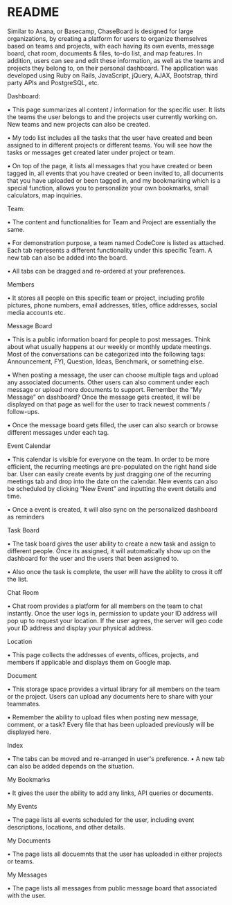 # README

Similar to Asana, or Basecamp, ChaseBoard is designed for large organizations, by creating a platform for users to organize themselves based on teams and projects, with each having its own events, message board, chat room, documents & files, to-do list, and map features. In addition, users can see and edit these information, as well as the teams and projects they belong to, on their personal dashboard. The application was developed using Ruby on Rails, JavaScript, jQuery, AJAX, Bootstrap, third party APIs and PostgreSQL, etc.

Dashboard:•	This page summarizes all content / information for the specific user. It lists the teams the user belongs to and the projects user currently working on. New teams and new projects can also be created.•	My todo list includes all the tasks that the user have created and been assigned to in different projects or different teams. You will see how the tasks or messages get created later under project or team.•	On top of the page, it lists all messages that you have created or been tagged in, all events that you have created or been invited to, all documents that you have uploaded or been tagged in, and my bookmarking which is a special function, allows you to personalize your own bookmarks, small calculators, map inquiries.Team:•	The content and functionalities for Team and Project are essentially the same.•	For demonstration purpose, a team named CodeCore is listed as attached. Each tab represents a different functionality under this specific Team. A new tab can also be added into the board.•	All tabs can be dragged and re-ordered at your preferences.Members•	It stores all people on this specific team or project, including profile pictures, phone numbers, email addresses, titles, office addresses, social media accounts etc.Message Board•	This is a public information board for people to post messages. Think about what usually happens at our weekly or monthly update meetings. Most of the conversations can be categorized into the following tags: Announcement, FYI, Question, Ideas, Benchmark, or something else.•	When posting a message, the user can choose multiple tags and upload any associated documents. Other users can also comment under each message or upload more documents to support. Remember the “My Message” on dashboard? Once the message gets created, it will be displayed on that page as well for the user to track newest comments / follow-ups.•	Once the message board gets filled, the user can also search or browse different messages under each tag.Event Calendar•	This calendar is visible for everyone on the team. In order to be more efficient, the recurring meetings are pre-populated on the right hand side bar. User can easily create events by just dragging one of the recurring meetings tab and drop into the date on the calendar. New events can also be scheduled by clicking “New Event” and inputting the event details and time.•	Once a event is created, it will also sync on the personalized dashboard as remindersTask Board•	The task board gives the user ability to create a new task and assign to different people. Once its assigned, it will automatically show up on the dashboard for the user and the users that been assigned to.•	Also once the task is complete, the user will have the ability to cross it off the list.Chat Room•	Chat room provides a platform for all members on the team to chat instantly. Once the user logs in, permission to update your ID address will pop up to request your location. If the user agrees, the server will geo code your ID address and display your physical address.Location•	This page collects the addresses of events, offices, projects, and members if applicable and displays them on Google map.Document•	This storage space provides a virtual library for all members on the team or the project. Users can upload any documents here to share with your teammates.•	Remember the ability to upload files when posting new message, comment, or a task? Every file that has been uploaded previously will be displayed here.Index•	The tabs can be moved and re-arranged in user's preference.•	A new tab can also be added depends on the situation.My Bookmarks•	It gives the user the ability to add any links, API queries or documents.My Events•	The page lists all events scheduled for the user, including event descriptions, locations, and other details.My Documents•	The page lists all docuemnts that the user has uploaded in either projects or teams.My Messages•	The page lists all messages from public message board that associated with the user.